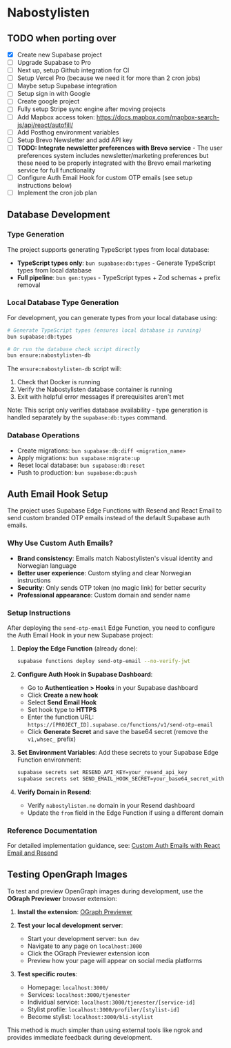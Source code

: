 # Nabostylisten

## TODO when porting over

- [x] Create new Supabase project
- [ ] Upgrade Supabase to Pro
- [ ] Next up, setup Github integration for CI
- [ ] Setup Vercel Pro (because we need it for more than 2 cron jobs)
- [ ] Maybe setup Supabase integration
- [ ] Setup sign in with Google
- [ ] Create google project
- [ ] Fully setup Stripe sync engine after moving projects
- [ ] Add Mapbox access token: <https://docs.mapbox.com/mapbox-search-js/api/react/autofill/>
- [ ] Add Posthog environment variables
- [ ] Setup Brevo Newsletter and add API key
- [ ] **TODO: Integrate newsletter preferences with Brevo service** - The user preferences system includes newsletter/marketing preferences but these need to be properly integrated with the Brevo email marketing service for full functionality
- [ ] Configure Auth Email Hook for custom OTP emails (see setup instructions below)
- [ ] Implement the cron job plan

## Database Development

### Type Generation

The project supports generating TypeScript types from local database:

- **TypeScript types only**: `bun supabase:db:types` - Generate TypeScript types from local database
- **Full pipeline**: `bun gen:types` - TypeScript types + Zod schemas + prefix removal

### Local Database Type Generation

For development, you can generate types from your local database using:

```bash
# Generate TypeScript types (ensures local database is running)
bun supabase:db:types

# Or run the database check script directly
bun ensure:nabostylisten-db
```

The `ensure:nabostylisten-db` script will:

1. Check that Docker is running
2. Verify the Nabostylisten database container is running
3. Exit with helpful error messages if prerequisites aren't met

Note: This script only verifies database availability - type generation is handled separately by the `supabase:db:types` command.

### Database Operations

- Create migrations: `bun supabase:db:diff <migration_name>`
- Apply migrations: `bun supabase:migrate:up`
- Reset local database: `bun supabase:db:reset`
- Push to production: `bun supabase:db:push`

## Auth Email Hook Setup

The project uses Supabase Edge Functions with Resend and React Email to send custom branded OTP emails instead of the default Supabase auth emails.

### Why Use Custom Auth Emails?

- **Brand consistency**: Emails match Nabostylisten's visual identity and Norwegian language
- **Better user experience**: Custom styling and clear Norwegian instructions
- **Security**: Only sends OTP token (no magic link) for better security
- **Professional appearance**: Custom domain and sender name

### Setup Instructions

After deploying the `send-otp-email` Edge Function, you need to configure the Auth Email Hook in your new Supabase project:

1. **Deploy the Edge Function** (already done):

   ```bash
   supabase functions deploy send-otp-email --no-verify-jwt
   ```

2. **Configure Auth Hook in Supabase Dashboard**:

   - Go to **Authentication > Hooks** in your Supabase dashboard
   - Click **Create a new hook**
   - Select **Send Email Hook**
   - Set hook type to **HTTPS**
   - Enter the function URL: `https://[PROJECT_ID].supabase.co/functions/v1/send-otp-email`
   - Click **Generate Secret** and save the base64 secret (remove the `v1,whsec_` prefix)

3. **Set Environment Variables**:
   Add these secrets to your Supabase Edge Function environment:

   ```bash
   supabase secrets set RESEND_API_KEY=your_resend_api_key
   supabase secrets set SEND_EMAIL_HOOK_SECRET=your_base64_secret_without_prefix
   ```

4. **Verify Domain in Resend**:
   - Verify `nabostylisten.no` domain in your Resend dashboard
   - Update the `from` field in the Edge Function if using a different domain

### Reference Documentation

For detailed implementation guidance, see: [Custom Auth Emails with React Email and Resend](https://supabase.com/docs/guides/functions/examples/auth-send-email-hook-react-email-resend)

## Testing OpenGraph Images

To test and preview OpenGraph images during development, use the **OGraph Previewer** browser extension:

1. **Install the extension**: [OGraph Previewer](https://chromewebstore.google.com/detail/ograph-previewer/ggcfeakcnodgcmmllfdbmngekljbhiim)

2. **Test your local development server**:

   - Start your development server: `bun dev`
   - Navigate to any page on `localhost:3000`
   - Click the OGraph Previewer extension icon
   - Preview how your page will appear on social media platforms

3. **Test specific routes**:
   - Homepage: `localhost:3000/`
   - Services: `localhost:3000/tjenester`
   - Individual service: `localhost:3000/tjenester/[service-id]`
   - Stylist profile: `localhost:3000/profiler/[stylist-id]`
   - Become stylist: `localhost:3000/bli-stylist`

This method is much simpler than using external tools like ngrok and provides immediate feedback during development.
